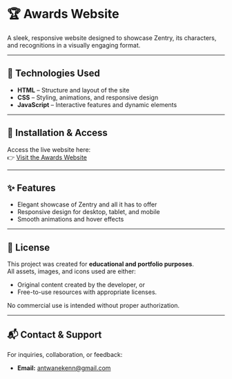 # 🏆 Awards Website  
A sleek, responsive website designed to showcase Zentry, its characters, and recognitions in a visually engaging format.

---

## 🚀 Technologies Used
- **HTML** – Structure and layout of the site  
- **CSS** – Styling, animations, and responsive design  
- **JavaScript** – Interactive features and dynamic elements  

---

## 🔗 Installation & Access
Access the live website here:  
👉 [Visit the Awards Website](https://awardswebsite.netlify.app)

---

## ✨ Features
- Elegant showcase of Zentry and all it has to offer 
- Responsive design for desktop, tablet, and mobile  
- Smooth animations and hover effects  

---

## 📜 License
This project was created for **educational and portfolio purposes**.  
All assets, images, and icons used are either:  
- Original content created by the developer, or  
- Free-to-use resources with appropriate licenses.  

No commercial use is intended without proper authorization.

---

## 📬 Contact & Support
For inquiries, collaboration, or feedback:  
- **Email:** antwanekenn@gmail.com  

